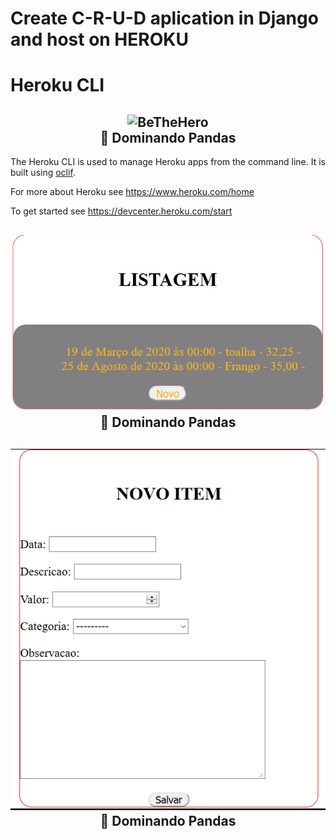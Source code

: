 # Create C-R-U-D aplication in Django and host on HEROKU

Heroku CLI
==========
<h2 align="center">
    <img alt="BeTheHero" title="#delicinha" src="https://d4yt8xl9b7in.cloudfront.net/assets/home/logotype-heroku.png" width="200px" /><br/>🐼 Dominando Pandas
</h2>



The Heroku CLI is used to manage Heroku apps from the command line. It is built using [oclif](https://oclif.io).

For more about Heroku see <https://www.heroku.com/home>

To get started see <https://devcenter.heroku.com/start>

<h2 align="center">
    <img alt="BeTheHero" title="#delicinha" src="https://github.com/luisERH/DJANGO-MVT/blob/master/home.PNG" /><br/>🐼 Dominando Pandas
</h2>

<h2 align="center">
    <img alt="BeTheHero" title="#delicinha" src="https://github.com/luisERH/DJANGO-MVT/blob/master/novoItem.PNG" /><br/>🐼 Dominando Pandas
</h2>
